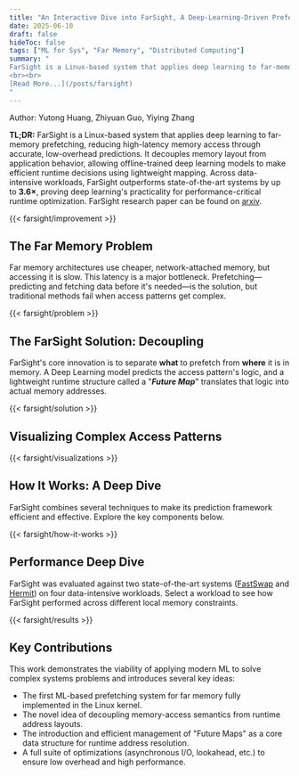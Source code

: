 ```yaml
---
title: "An Interactive Dive into FarSight, A Deep-Learning-Driven Prefetching System for Far Memory"
date: 2025-06-10
draft: false
hideToc: false
tags: ["ML for Sys", "Far Memory", "Distributed Computing"]
summary: "
FarSight is a Linux-based system that applies deep learning to far-memory prefetching, reducing high-latency memory access through accurate, low-overhead predictions. It decouples memory layout from application behavior, allowing offline-trained deep learning models to make efficient runtime decisions using lightweight mapping. Across data-intensive workloads, FarSight outperforms state-of-the-art systems by up to **3.6×**, proving deep learning's practicality for performance-critical runtime optimization. FarSight research paper can be found on [arxiv](https://arxiv.org/abs/2506.00384).
<br><br>
[Read More...](/posts/farsight)
"
---
```

Author: Yutong Huang, Zhiyuan Guo, Yiying Zhang

**TL;DR:** FarSight is a Linux-based system that applies deep learning to far-memory prefetching, reducing high-latency memory access through accurate, low-overhead predictions. It decouples memory layout from application behavior, allowing offline-trained deep learning models to make efficient runtime decisions using lightweight mapping. Across data-intensive workloads, FarSight outperforms state-of-the-art systems by up to **3.6×**, proving deep learning's practicality for performance-critical runtime optimization. FarSight research paper can be found on [arxiv](https://arxiv.org/abs/2506.00384).

{{< farsight/improvement >}}

## The Far Memory Problem

Far memory architectures use cheaper, network-attached memory, but accessing it is slow.
This latency is a major bottleneck.
Prefetching—predicting and fetching data before it's needed—is the solution,
but traditional methods fail when access patterns get complex.

{{< farsight/problem >}}

## The FarSight Solution: Decoupling

FarSight's core innovation is to separate **what** to prefetch from **where** it is in memory.
A Deep Learning model predicts the access pattern's logic,
and a lightweight runtime structure called a "<em>**Future Map**</em>"
translates that logic into actual memory addresses.

{{< farsight/solution >}}

## Visualizing Complex Access Patterns

{{< farsight/visualizations >}}

## How It Works: A Deep Dive

FarSight combines several techniques to make its prediction framework efficient and effective. Explore the key components below.

{{< farsight/how-it-works >}}

## Performance Deep Dive

FarSight was evaluated against two state-of-the-art systems
([FastSwap](https://dl.acm.org/doi/abs/10.1145/3342195.3387522) and
[Hermit](https://www.usenix.org/conference/nsdi23/presentation/qiao)) on four data-intensive workloads.
Select a workload to see how FarSight performed across different local memory constraints.

{{< farsight/results >}}

## Key Contributions
This work demonstrates the viability of applying modern ML to solve complex systems problems and introduces several key ideas:
- The first ML-based prefetching system for far memory fully implemented in the Linux kernel.
- The novel idea of decoupling memory-access semantics from runtime address layouts.
- The introduction and efficient management of "Future Maps" as a core data structure for runtime address resolution.
- A full suite of optimizations (asynchronous I/O, lookahead, etc.) to ensure low overhead and high performance.

<br>
